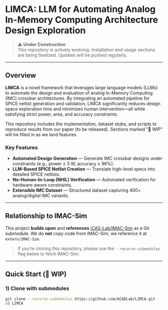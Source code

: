 # LIMCA: LLM for Automating Analog In-Memory Computing Architecture Design Exploration

> ⚠️ **Under Construction**  
> This repository is actively evolving. Installation and usage sections are being finalized. Updates will be pushed regularly.

---

## Overview

**LIMCA** is a novel framework that leverages large language models (LLMs) to automate the design and evaluation of analog In-Memory Computing (IMC) crossbar architectures. By integrating an automated pipeline for SPICE netlist generation and validation, LIMCA significantly reduces design space exploration time and minimizes human intervention—all while satisfying strict power, area, and accuracy constraints.

This repository includes the implementation, dataset stubs, and scripts to reproduce results from our paper (to be released). Sections marked “🚧 WIP” will be filled in as we land features.

### Key Features
- **Automated Design Generation** — Generate IMC crossbar designs under constraints (e.g., power ≤ 3 W, accuracy ≥ 96%).
- **LLM-Based SPICE Netlist Creation** — Translate high-level specs into detailed SPICE netlists.
- **No-Human-In-Loop (NHIL) Verification** — Automated verification for hardware-aware constraints.
- **Extensible IMC Dataset** — Structured dataset capturing 400+ analog/digital IMC variants.

---

## Relationship to IMAC-Sim

This project **builds upon** and **references** [iCAS-Lab/IMAC-Sim](https://github.com/iCAS-Lab/IMAC-Sim) as a Git submodule. We do **not** copy code from IMAC-Sim; we reference it at `extern/IMAC-Sim`.

> If you’re cloning this repository, please use the `--recurse-submodules` flag below to fetch IMAC-Sim.

---

## Quick Start (🚧 WIP)

### 1) Clone with submodules
```bash
git clone --recurse-submodules https://github.com/ACADLab/LIMCA.git
cd LIMCA
